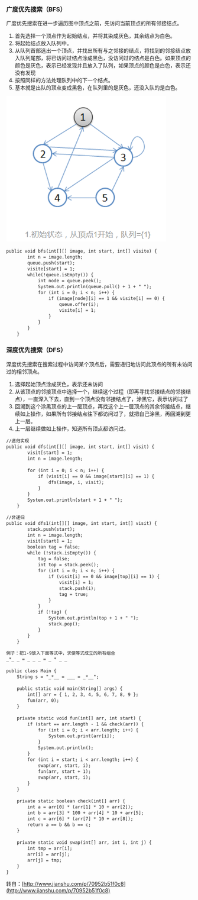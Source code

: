 ### **广度优先搜索（BFS）**

广度优先搜索在进一步遍历图中顶点之前，先访问当前顶点的所有邻接结点。

1. 首先选择一个顶点作为起始结点，并将其染成灰色，其余结点为白色。
2. 将起始结点放入队列中。
3. 从队列首部选出一个顶点，并找出所有与之邻接的结点，将找到的邻接结点放入队列尾部，将已访问过结点涂成黑色，没访问过的结点是白色。如果顶点的颜色是灰色，表示已经发现并且放入了队列，如果顶点的颜色是白色，表示还没有发现
4. 按照同样的方法处理队列中的下一个结点。
5. 基本就是出队的顶点变成黑色，在队列里的是灰色，还没入队的是白色。

![](/assets/import123.png)

```
public void bfs(int[][] image, int start, int[] visite) {
        int n = image.length;
        queue.push(start);
        visite[start] = 1;
        while(!queue.isEmpty()) {
            int node = queue.peek();
            System.out.println(queue.poll() + 1 + " ");
            for (int i = 0; i < n; i++) {
                if (image[node][i] == 1 && visite[i] == 0) {
                    queue.offer(i);
                    visite[i] = 1;
                }
            }
        }
    }
```

### 深度优先搜索（DFS）

深度优先搜索在搜索过程中访问某个顶点后，需要递归地访问此顶点的所有未访问过的相邻顶点。

1. 选择起始顶点涂成灰色，表示还未访问
2. 从该顶点的邻接顶点中选择一个，继续这个过程（即再寻找邻接结点的邻接结点），一直深入下去，直到一个顶点没有邻接结点了，涂黑它，表示访问过了
3. 回溯到这个涂黑顶点的上一层顶点，再找这个上一层顶点的其余邻接结点，继续如上操作，如果所有邻接结点往下都访问过了，就把自己涂黑，再回溯到更上一层。
4. 上一层继续做如上操作，知道所有顶点都访问过。

```
//递归实现
public void dfs(int[][] image, int start, int[] visit) {
        visit[start] = 1;
        int n = image.length;

        for (int i = 0; i < n; i++) {
            if (visit[i] == 0 && image[start][i] == 1) {
                dfs(image, i, visit);
            }
        }
        System.out.println(start + 1 + " ");
    }
```

```
//非递归
public void dfs1(int[][] image, int start, int[] visit) {
        stack.push(start);
        int n = image.length;
        visit[start] = 1;
        boolean tag = false;
        while (!stack.isEmpty()) {
            tag = false;
            int top = stack.peek();
            for (int i = 0; i < n; i++) {
                if (visit[i] == 0 && image[top][i] == 1) {
                    visit[i] = 1;
                    stack.push(i);
                    tag = true;
                }
            }
            if (!tag) {
                System.out.println(top + 1 + " ");
                stack.pop();
            }
        }
    }
```

```
例子：把1-9放入下面等式中，求使等式成立的所有组合
_*_ _ = _ _ _ = _ * _ _

public class Main {
    String s = "_*__ = ___ = _*__";

    public static void main(String[] args) {
        int[] arr = { 1, 2, 3, 4, 5, 6, 7, 8, 9 };
        fun(arr, 0);
    }

    private static void fun(int[] arr, int start) {
        if (start == arr.length - 1 && check(arr)) {
            for (int i = 0; i < arr.length; i++) {
                System.out.print(arr[i]);
            }
            System.out.println();
        }
        for (int i = start; i < arr.length; i++) {
            swap(arr, start, i);
            fun(arr, start + 1);
            swap(arr, start, i);
        }
    }

    private static boolean check(int[] arr) {
        int a = arr[0] * (arr[1] * 10 + arr[2]);
        int b = arr[3] * 100 + arr[4] * 10 + arr[5];
        int c = arr[6] * (arr[7] * 10 + arr[8]);
        return a == b && b == c;
    }

    private static void swap(int[] arr, int i, int j) {
        int tmp = arr[i];
        arr[i] = arr[j];
        arr[j] = tmp;
    }
}
```

转自：[http://www.jianshu.com/p/70952b51f0c8](http://www.jianshu.com/p/70952b51f0c8)

